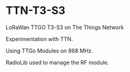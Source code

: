 # TTN-T3-S3
 LoRaWan TTGO T3-S3 on The Things Network

Experimentation with TTN.

Using TTGo Modules on 868 MHz.

RadioLib used to manage the RF module.
